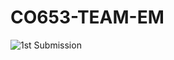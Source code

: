 # CO653-TEAM-EM

![1st Submission]([https://github.com/MuneefMumthas/CO653-TEAM-EM/blob/71f25d355b54168f5b083a45cbc080941da851b9/Screenshot%20(186).png](https://github.com/MuneefMumthas/CO653-TEAM-EM/blob/f32c3d711dc4f2929cde7f7ab4e9ca4b4d930ae4/Screenshot%20(186).png))
